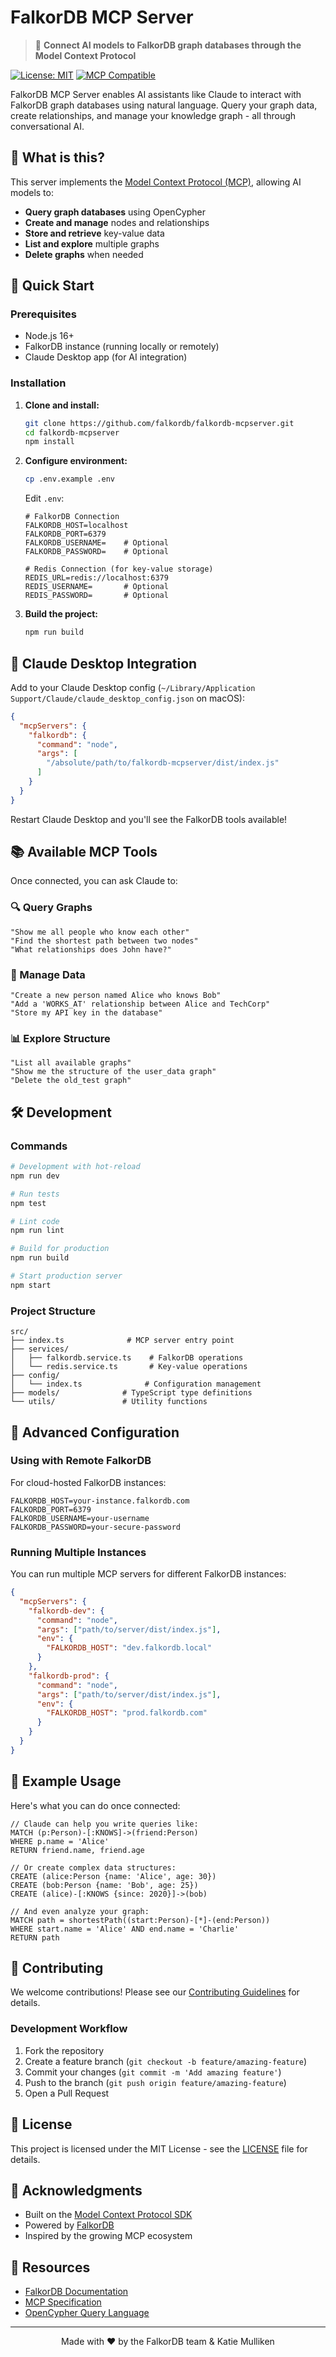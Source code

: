 # FalkorDB MCP Server

> 🚀 **Connect AI models to FalkorDB graph databases through the Model Context Protocol**

[![License: MIT](https://img.shields.io/badge/License-MIT-yellow.svg)](https://opensource.org/licenses/MIT)
[![MCP Compatible](https://img.shields.io/badge/MCP-Compatible-blue)](https://modelcontextprotocol.io)

FalkorDB MCP Server enables AI assistants like Claude to interact with FalkorDB graph databases using natural language. Query your graph data, create relationships, and manage your knowledge graph - all through conversational AI.

## 🎯 What is this?

This server implements the [Model Context Protocol (MCP)](https://modelcontextprotocol.io), allowing AI models to:
- **Query graph databases** using OpenCypher
- **Create and manage** nodes and relationships
- **Store and retrieve** key-value data
- **List and explore** multiple graphs
- **Delete graphs** when needed

## 🚀 Quick Start

### Prerequisites

- Node.js 16+ 
- FalkorDB instance (running locally or remotely)
- Claude Desktop app (for AI integration)

### Installation

1. **Clone and install:**
   ```bash
   git clone https://github.com/falkordb/falkordb-mcpserver.git
   cd falkordb-mcpserver
   npm install
   ```

2. **Configure environment:**
   ```bash
   cp .env.example .env
   ```
   
   Edit `.env`:
   ```env
   # FalkorDB Connection
   FALKORDB_HOST=localhost
   FALKORDB_PORT=6379
   FALKORDB_USERNAME=    # Optional
   FALKORDB_PASSWORD=    # Optional
   
   # Redis Connection (for key-value storage)
   REDIS_URL=redis://localhost:6379
   REDIS_USERNAME=       # Optional
   REDIS_PASSWORD=       # Optional
   ```

3. **Build the project:**
   ```bash
   npm run build
   ```

## 🤖 Claude Desktop Integration

Add to your Claude Desktop config (`~/Library/Application Support/Claude/claude_desktop_config.json` on macOS):

```json
{
  "mcpServers": {
    "falkordb": {
      "command": "node",
      "args": [
        "/absolute/path/to/falkordb-mcpserver/dist/index.js"
      ]
    }
  }
}
```

Restart Claude Desktop and you'll see the FalkorDB tools available!

## 📚 Available MCP Tools

Once connected, you can ask Claude to:

### 🔍 Query Graphs
```
"Show me all people who know each other"
"Find the shortest path between two nodes"
"What relationships does John have?"
```

### 📝 Manage Data
```
"Create a new person named Alice who knows Bob"
"Add a 'WORKS_AT' relationship between Alice and TechCorp"
"Store my API key in the database"
```

### 📊 Explore Structure
```
"List all available graphs"
"Show me the structure of the user_data graph"
"Delete the old_test graph"
```

## 🛠️ Development

### Commands

```bash
# Development with hot-reload
npm run dev

# Run tests
npm test

# Lint code
npm run lint

# Build for production
npm run build

# Start production server
npm start
```

### Project Structure

```
src/
├── index.ts              # MCP server entry point
├── services/            
│   ├── falkordb.service.ts    # FalkorDB operations
│   └── redis.service.ts       # Key-value operations
├── config/              
│   └── index.ts              # Configuration management
├── models/              # TypeScript type definitions
└── utils/               # Utility functions
```

## 🔧 Advanced Configuration

### Using with Remote FalkorDB

For cloud-hosted FalkorDB instances:

```env
FALKORDB_HOST=your-instance.falkordb.com
FALKORDB_PORT=6379
FALKORDB_USERNAME=your-username
FALKORDB_PASSWORD=your-secure-password
```

### Running Multiple Instances

You can run multiple MCP servers for different FalkorDB instances:

```json
{
  "mcpServers": {
    "falkordb-dev": {
      "command": "node",
      "args": ["path/to/server/dist/index.js"],
      "env": {
        "FALKORDB_HOST": "dev.falkordb.local"
      }
    },
    "falkordb-prod": {
      "command": "node", 
      "args": ["path/to/server/dist/index.js"],
      "env": {
        "FALKORDB_HOST": "prod.falkordb.com"
      }
    }
  }
}
```

## 📖 Example Usage

Here's what you can do once connected:

```cypher
// Claude can help you write queries like:
MATCH (p:Person)-[:KNOWS]->(friend:Person)
WHERE p.name = 'Alice'
RETURN friend.name, friend.age

// Or create complex data structures:
CREATE (alice:Person {name: 'Alice', age: 30})
CREATE (bob:Person {name: 'Bob', age: 25})
CREATE (alice)-[:KNOWS {since: 2020}]->(bob)

// And even analyze your graph:
MATCH path = shortestPath((start:Person)-[*]-(end:Person))
WHERE start.name = 'Alice' AND end.name = 'Charlie'
RETURN path
```

## 🤝 Contributing

We welcome contributions! Please see our [Contributing Guidelines](CONTRIBUTING.md) for details.

### Development Workflow

1. Fork the repository
2. Create a feature branch (`git checkout -b feature/amazing-feature`)
3. Commit your changes (`git commit -m 'Add amazing feature'`)
4. Push to the branch (`git push origin feature/amazing-feature`)
5. Open a Pull Request

## 📝 License

This project is licensed under the MIT License - see the [LICENSE](LICENSE) file for details.

## 🙏 Acknowledgments

- Built on the [Model Context Protocol SDK](https://github.com/anthropics/model-context-protocol)
- Powered by [FalkorDB](https://www.falkordb.com/)
- Inspired by the growing MCP ecosystem

## 🔗 Resources

- [FalkorDB Documentation](https://docs.falkordb.com)
- [MCP Specification](https://modelcontextprotocol.io/docs)
- [OpenCypher Query Language](https://opencypher.org/)

---

<p align="center">
  Made with ❤️ by the FalkorDB team & Katie Mulliken
</p>